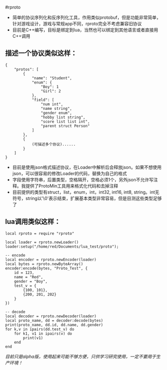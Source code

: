 #rproto
- 简单的协议序列化和反序列化工具，作用类似protobuf，但是功能非常简单，针对游戏设计，游戏与常规app不同，rproto完全不考虑兼容旧协议
- 目前是C++编写，目标是绑定到lua，当然也可以绑定到其他语言或者直接用C++调用

## 描述一个协议类似这样：
	{
		"protos": [
			{
				"name": "Student",
				"enum": {
					"Boy": 1
					"Girl": 2
				},
				"field": [
					"num int",
					"name string",
					"gender enum",
					"hobby list string",
					"score list list int",
					"parent struct Person"
				]
			},
			{
				(可描述多个协议)......
			}
		]
	}

- 目前是使用json格式描述协议，在Loader中解析后会释放json。如果不想使用json，可以很容易的修改Loader的代码，替换为自己的格式
- 字段使用字符串，后置类型，空格隔开，空格必须1个，另外json不允许写注释。我提供了ProtoMin工具用来格式化代码和去掉注释
- 目前提供的类型有struct，list，enum，int，int32, int16, int8, string。int无符号，string以'\0'表示结束，扩展基本类型非常容易，但是目测这些类型足够了

## lua调用类似这样：
	local rproto = require "rproto"

	local loader = rproto.newLoader()
	loader:setup("/home/red/Documents/lua_test/proto");

	-- encode
	local encoder = rproto.newEncoder(loader)
	local bytes = rproto.newByteArray()
	encoder:encode(bytes, "Proto_Test", {
		id = 123,
		name = "Red",
		gender = "Boy",
		test_v = {
			{100, 101},
			{200, 201, 202}
		}
	})

	-- decode
	local decoder = rproto.newDecoder(loader)
	local proto_name, dd = decoder:decode(bytes)
	print(proto_name, dd.id, dd.name, dd.gender)
	for k,v in ipairs(dd.test_v) do
		for k1, v1 in ipairs(v) do
			print(v1)
		end
	end


*目前只是alpha版，使用起来可能不够方便，只供学习研究使用，一定不要用于生产环境！*
